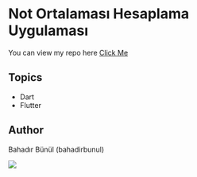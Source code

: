 # Not Ortalaması Hesaplama Uygulaması

You can view my repo here 
[Click Me](https://github.com/bahadirbunul/not_ortalamasi_hesaplayici)

## Topics

- Dart
- Flutter

## Author

Bahadır Bünül (bahadirbunul)

<img src="img.jpg">



